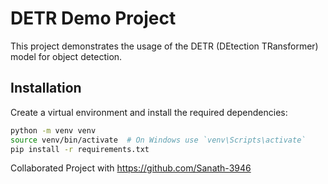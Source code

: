 # DETR Demo Project

This project demonstrates the usage of the DETR (DEtection TRansformer) model for object detection.

## Installation

Create a virtual environment and install the required dependencies:

```bash
python -m venv venv
source venv/bin/activate  # On Windows use `venv\Scripts\activate`
pip install -r requirements.txt
```
Collaborated Project with https://github.com/Sanath-3946
